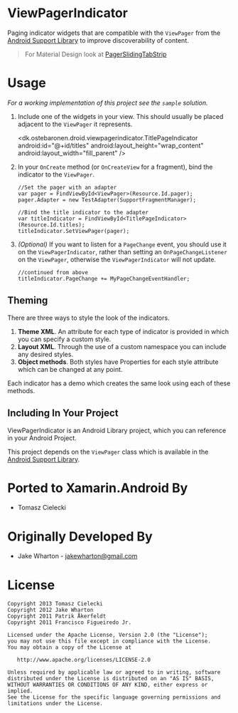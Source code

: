 ViewPagerIndicator
==========================

Paging indicator widgets that are compatible with the `ViewPager` from the
[Android Support Library][2] to improve discoverability of content.

> For Material Design look at [PagerSlidingTabStrip](https://github.com/jamesmontemagno/PagerSlidingTabStrip-for-Xamarin.Android)

Usage
=====

*For a working implementation of this project see the `sample` solution.*

  1. Include one of the widgets in your view. This should usually be placed
     adjacent to the `ViewPager` it represents.

        <dk.ostebaronen.droid.viewpagerindicator.TitlePageIndicator
            android:id="@+id/titles"
            android:layout_height="wrap_content"
            android:layout_width="fill_parent" />

  2. In your `OnCreate` method (or `OnCreateView` for a fragment), bind the
     indicator to the `ViewPager`.

         //Set the pager with an adapter
         var pager = FindViewById<ViewPager>(Resource.Id.pager);
         pager.Adapter = new TestAdapter(SupportFragmentManager);

         //Bind the title indicator to the adapter
         var titleIndicator = FindViewById<TitlePageIndicator>(Resource.Id.titles);
         titleIndicator.SetViewPager(pager);

  3. *(Optional)* If you want to listen for a `PageChange` event, you should use it
	 on the `ViewPagerIndicator`, rather than setting an `OnPageChangeListener` on the
	 `ViewPager`, otherwise the `ViewPagerIndicator` will not update.

         //continued from above
         titleIndicator.PageChange += MyPageChangeEventHandler;


Theming
-------

There are three ways to style the look of the indicators.

 1. **Theme XML**. An attribute for each type of indicator is provided in which
    you can specify a custom style.
 2. **Layout XML**. Through the use of a custom namespace you can include any
    desired styles.
 3. **Object methods**. Both styles have Properties for each style
    attribute which can be changed at any point.

Each indicator has a demo which creates the same look using each of these
methods.


Including In Your Project
-------------------------

ViewPagerIndicator is an Android Library project, which you can reference in
your Android Project.

This project depends on the `ViewPager` class which is available in the
[Android Support Library][2].

Ported to Xamarin.Android By
============

 * Tomasz Cielecki


Originally Developed By
============

 * Jake Wharton - <jakewharton@gmail.com>


License
=======

	Copyright 2013 Tomasz Cielecki
    Copyright 2012 Jake Wharton
    Copyright 2011 Patrik Åkerfeldt
    Copyright 2011 Francisco Figueiredo Jr.

    Licensed under the Apache License, Version 2.0 (the "License");
    you may not use this file except in compliance with the License.
    You may obtain a copy of the License at

       http://www.apache.org/licenses/LICENSE-2.0

    Unless required by applicable law or agreed to in writing, software
    distributed under the License is distributed on an "AS IS" BASIS,
    WITHOUT WARRANTIES OR CONDITIONS OF ANY KIND, either express or implied.
    See the License for the specific language governing permissions and
    limitations under the License.


 [1]: https://github.com/pakerfeldt
 [2]: http://developer.android.com/sdk/compatibility-library.html
 [3]: http://actionbarsherlock.com
 [4]: https://github.com/pakerfeldt/android-viewflow
 [5]: https://github.com/franciscojunior
 [6]: https://gist.github.com/1122947
 [7]: http://developer.android.com/guide/developing/projects/projects-eclipse.html
 [8]: http://developer.android.com/guide/developing/projects/projects-eclipse.html#ReferencingLibraryProject
 [9]: https://raw.github.com/JakeWharton/Android-ViewPagerIndicator/master/sample/screens.png
 [10]: https://play.google.com/store/apps/details?id=com.viewpagerindicator.sample
